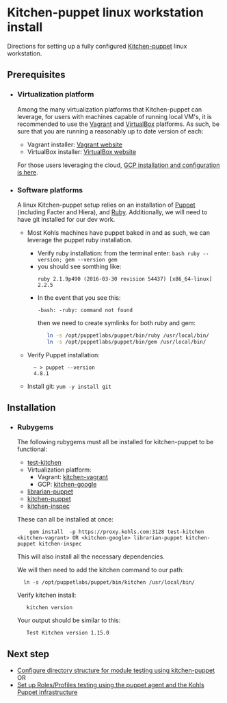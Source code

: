 # Kitchen-puppet linux workstation install

Directions for setting up a fully configured [Kitchen-puppet](https://github.com/neillturner/kitchen-puppet) linux workstation.

## Prerequisites

- ### Virtualization platform
  Among the many virtualization platforms that Kitchen-puppet can leverage, for users with machines capable of running local VM's, it is recommended to use the [Vagrant](https://www.vagrantup.com/) and [VirtualBox](https://www.virtualbox.org/) platforms. As such, be sure that you are running a reasonably up to date version of each:

  - Vagrant installer: [Vagrant website](https://www.vagrantup.com/downloads.html)
  - VirtualBox installer: [VirtualBox website](https://www.virtualbox.org/wiki/Downloads)

  For those users leveraging the cloud, [GCP installation and configuration is here](gcp_setup.md).

- ### Software platforms
  A linux Kitchen-puppet setup relies on an installation of [Puppet](https://puppet.com/) (including Facter and Hiera), and [Ruby](https://www.ruby-lang.org/en/). Additionally, we will need to have git installed for our dev work.

  - Most Kohls machines have puppet baked in and as such, we can leverage the puppet ruby installation.
    - Verify ruby installation: from the terminal enter:
            ```bash
            ruby --version; gem --version
            gem
            ```
    - you should see somthing like:
        ```shell
        ruby 2.1.9p490 (2016-03-30 revision 54437) [x86_64-linux]
        2.2.5
        ```
    - In the event that you see this:
        ```shell
        -bash: -ruby: command not found
        ```
      then we need to create symlinks for both ruby and gem:
      ```bash
         ln -s /opt/puppetlabs/puppet/bin/ruby /usr/local/bin/
         ln -s /opt/puppetlabs/puppet/bin/gem /usr/local/bin/
      ```

  - Verify Puppet installation:
      ```shell
        ~ > puppet --version
        4.8.1
       ```
  - Install git: `yum -y install git`

## Installation

- ### Rubygems

  The following rubygems must all be installed for kitchen-puppet to be functional:
  - [test-kitchen](http://kitchen.ci/)
  - Virtualization platform:
    - Vagrant: [kitchen-vagrant](https://github.com/test-kitchen/kitchen-vagrant)
    - GCP: [kitchen-google](https://github.com/test-kitchen/kitchen-google)
  - [librarian-puppet](https://github.com/rodjek/librarian-puppet)
  - [kitchen-puppet](https://github.com/neillturner/kitchen-puppet)
  - [kitchen-inspec](https://github.com/chef/kitchen-inspec)

  These can all be installed at once:
  ```shell
      gem install  -p https://proxy.kohls.com:3128 test-kitchen <kitchen-vagrant> OR <kitchen-google> librarian-puppet kitchen-puppet kitchen-inspec
  ```
  This will also install all the necessary dependencies.

  We will then need to add the kitchen command to our path:
  ```shell
    ln -s /opt/puppetlabs/puppet/bin/kitchen /usr/local/bin/
  ```

  Verify kitchen install:
  ```shell
     kitchen version
  ```
  Your output should be similar to this:
  ```shell
     Test Kitchen version 1.15.0
  ```

## Next step

- [Configure directory structure for module testing using kitchen-puppet](kpdirectorysetup.md) OR
- [Set up Roles/Profiles testing using the puppet agent and the Kohls Puppet infrastructure](agentsetup.md)